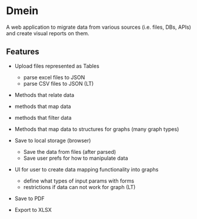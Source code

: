 # Dmein

A web application to migrate data from various sources (i.e. files, DBs, APIs) and create visual reports on them.

## Features
- Upload files represented as Tables
  - parse excel files to JSON
  - parse CSV files to JSON (LT)

- Methods that relate data
- methods that map data
- methods that filter data
- Methods that map data to structures for graphs (many graph types)

- Save to local storage (browser)
  - Save the data from files (after parsed)
  - Save user prefs for how to manipulate data

- UI for user to create data mapping functionality into graphs
  - define what types of input params with forms
  - restrictions if data can not work for graph (LT)

- Save to PDF
- Export to XLSX